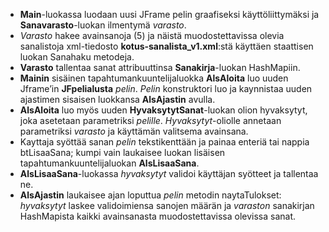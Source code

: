 -	**Main**-luokassa luodaan uusi JFrame pelin graafiseksi käyttöliittymäksi ja **Sanavarasto**-luokan ilmentymä *varasto*.
-	*Varasto* hakee avainsanoja (5) ja näistä muodostettavissa olevia sanalistoja xml-tiedosto **kotus-sanalista_v1.xml**:stä
käyttäen staattisen luokan Sanahaku metodeja.
-	**Varasto** tallentaa sanat attribuuttinsa **Sanakirja**-luokan HashMapiin.
-	**Mainin** sisäinen tapahtumankuuntelijaluokka **AlsAloita** luo uuden Jframe’in **JFpelialusta** *pelin*. *Pelin* konstruktori luo
ja kaynnistaa uuden ajastimen sisaisen luokkansa **AlsAjastin** avulla.
-	**AlsAloita** luo myös uuden **HyvaksytytSanat**-luokan olion hyvaksytyt, joka asetetaan parametriksi *pelille*. 
*Hyvaksytyt*-oliolle annetaan parametriksi *varasto* ja käyttämän valitsema avainsana.
-	Kayttaja syöttää sanan *pelin* tekstikenttään ja painaa enteriä tai nappia btLisaaSana; kumpi vain laukaisee luokan lisäisen 
tapahtumankuuntelijaluokan **AlsLisaaSana**.
-	**AlsLisaaSana**-luokassa *hyvaksytyt* validoi käyttäjan syötteet ja tallentaa ne.
-	**AlsAjastin** laukaisee ajan loputtua *pelin* metodin naytaTulokset: *hyvaksytyt* laskee validoimiensa sanojen määrän ja *varaston*
sanakirjan HashMapista kaikki avainsanasta muodostettavissa olevissa sanat.
